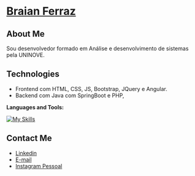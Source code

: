  # <a href="https://www.linkedin.com/in/braian-ferraz/">Braian Ferraz</a>
 
## About Me
Sou desenvolvedor formado em Análise e desenvolvimento de sistemas pela UNINOVE.
<br>

## Technologies
- Frontend com HTML, CSS, JS, Bootstrap, JQuery e Angular.
- Backend com Java com SpringBoot e PHP,



**Languages and Tools:**  

[![My Skills](https://skillicons.dev/icons?i=html,css,js,java,spring,php)](https://skillicons.dev)


##  Contact Me
- <a href="https://www.linkedin.com/in/braian-ferraz/">Linkedin</a>
- <a href="mailto:braferraz26@gmail.com">E-mail</a>
- <a href="https://www.instagram.com/braian.ferraz/">Instagram Pessoal</a>
